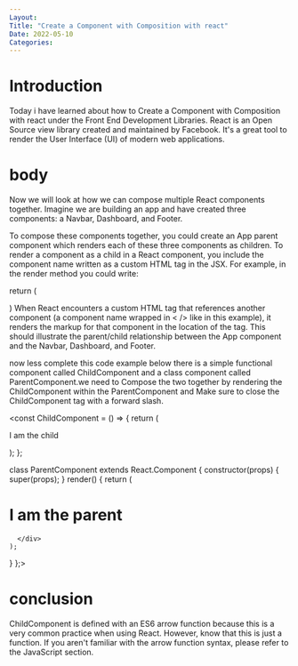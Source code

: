```yaml
---
Layout:
Title: "Create a Component with Composition with react"
Date: 2022-05-10
Categories:
---
```


# Introduction

Today i have learned about how to Create a Component with Composition with react
under the Front End Development Libraries.
React is an Open Source view library created and maintained by Facebook. It's a great tool to render the User Interface
(UI) of modern web applications.

# body

Now we will look at how we can compose multiple React components together. Imagine we are building an app and have created three components: a Navbar, Dashboard, and Footer.

To compose these components together, you could create an App parent component which renders each of these three components as children. To render a component as a child in a React component, you include the component name written as a custom HTML tag in the JSX. For example, in the render method you could write:

return (
 <App>
  <Navbar />
  <Dashboard />
  <Footer />
 </App>
)
When React encounters a custom HTML tag that references another component (a component name wrapped in < /> like in this example), it renders the markup for that component in the location of the tag. This should illustrate the parent/child relationship between the App component and the Navbar, Dashboard, and Footer.

now less complete this code example below there is a simple functional component called ChildComponent and a class component called ParentComponent.we need to Compose the two together by rendering the ChildComponent within the ParentComponent and Make sure to close the ChildComponent tag with a forward slash.

<const ChildComponent = () => {
  return (
    <div>
      <p>I am the child</p>
    </div>
  );
};

class ParentComponent extends React.Component {
  constructor(props) {
    super(props);
  }
  render() {
    return (
      <div>
        <h1>I am the parent</h1>
        <ChildComponent/>

      </div>
    );
  }
};>

# conclusion
ChildComponent is defined with an ES6 arrow function because this is a very common practice when using React. However, know that this is just a function. If you aren't familiar with the arrow function syntax, please refer to the JavaScript section.